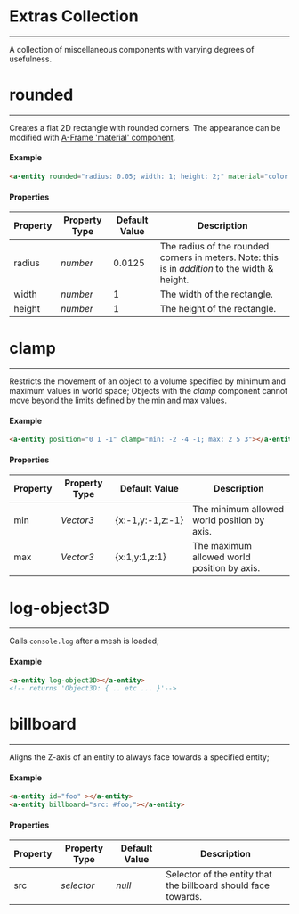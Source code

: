 # **Extras Collection**

<hr>

A collection of miscellaneous components with varying degrees of usefulness.

# **rounded**

<hr>

Creates a flat 2D rectangle with rounded corners. The appearance can be modified with [A-Frame 'material' component](https://aframe.io/docs/master/components/material.html).

#### Example

```html
<a-entity rounded="radius: 0.05; width: 1; height: 2;" material="color: blue;"></a-entity>
```

#### Properties

| Property | Property Type | Default Value |  Description  |
|---|---|---|---|
|  radius | _number_ |  0.0125 |  The radius of the rounded corners in meters. Note: this is in _addition_ to the width & height. |
|  width | _number_  |  1  | The width of the rectangle. |
|  height | _number_  |  1  | The height of the rectangle. |

# **clamp**

<hr>

Restricts the movement of an object to a volume specified by minimum and maximum values in world space; Objects with the _clamp_ component cannot move beyond the limits defined by the min and max values.

#### Example

```html
<a-entity position="0 1 -1" clamp="min: -2 -4 -1; max: 2 5 3"></a-entity>
```

#### Properties

| Property | Property Type | Default Value |  Description  |
|---|---|---|---|
|  min | _Vector3_  |  {x:-1,y:-1,z:-1}  | The minimum allowed world position by axis. |
|  max | _Vector3_  |  {x:1,y:1,z:1}  | The maximum allowed world position by axis. |

# **log-object3D**

<hr>

Calls `console.log` after a mesh is loaded;

#### Example

```html
<a-entity log-object3D></a-entity>
<!-- returns 'Object3D: { .. etc ... }'-->
```

# **billboard**

<hr>

Aligns the Z-axis of an entity to always face towards a specified entity;

#### Example

```html
<a-entity id="foo" ></a-entity>
<a-entity billboard="src: #foo;"></a-entity>
```

#### Properties

| Property | Property Type | Default Value |  Description  |
|---|---|---|---|
|  src | _selector_  |  _null_  | Selector of the entity that the billboard should face towards. |
